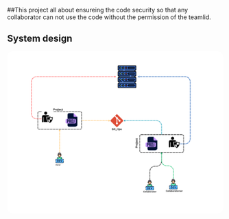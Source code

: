 ##This project all about ensureing the code security so that any collaborator can not use the code without the permission of the teamlid.

## System design
<div align="center">
  <img src="system_design .png" alt="Logicmatrix Logo" style="max-width: 100%; height: auto; border-radius: 12px;" />
</div>